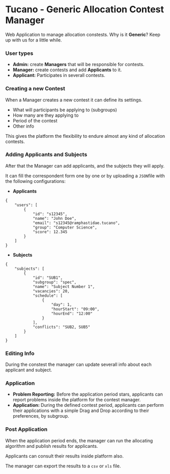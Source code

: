 # Tucano - Generic Allocation Contest Manager


Web Application to manage allocation constests. Why is it **Generic**? Keep up with us for a little while.

### User types

* **Admin:** create **Managers** that will be responsible for contests.
* **Manager:** create contests and add **Applicants** to it.
* **Applicant:** Participates in severall contests.

### Creating a new Contest

When a Manager creates a new contest it can define its settings.

* What will participants be applying to (subgroups)
* How many are they applying to
* Period of the contest
* Other info

This gives the platform the flexibility to endure almost any kind of allocation contests.

### Adding Applicants and Subjects

After that the Manager can add applicants, and the subjects they will apply.

It can fill the correspondent form one by one or by uploading a `JSON`file with the following configurations:
	
* **Applicants**

```
{
	"users": [
		{
			"id": "s12345",
			"name": "John Doe",
			"email": "s12345@ramphastidae.tucano",
			"group": "Computer Science",
			"score": 12.345
		} 
	]
}
```

* **Subjects**

```
{
	"subjects": [
		{
			"id": "SUB1",
			"subgroup": "spec",
			"name": "Subject Number 1",
			"vacancies": 20,
			"schedule": [
				{
					"day": 1,
					"hourStart": "09:00",
					"hourEnd": "12:00"
				} 
			],
 			"conflicts": "SUB2, SUB5"
		}
	] 
}
```

### Editing Info

During the constest the manager can update severall info about each applicant and subject.

### Application

* **Problem Reporting:** Before the application period stars, applicants can report problems inside the platform for the contest manager.
* **Application:** During the defined contest period, applicants can perform their applications with a simple Drag and Drop according to their preferences, by subgroup.

### Post Application

When the application period ends, the manager can run the allocating algorithm and publish results for applicants.

Applicants can consult their results inside platform also.

The manager can export the results to a `csv` or `xls` file.

